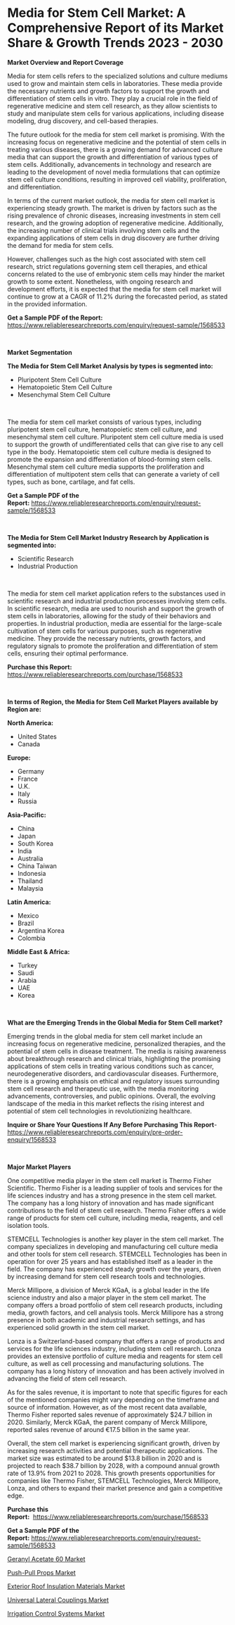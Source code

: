 <p><h1>Media for Stem Cell Market: A Comprehensive Report of its Market Share & Growth Trends 2023 - 2030</h1></p><p><strong>Market Overview and Report Coverage</strong></p>
<p><p>Media for stem cells refers to the specialized solutions and culture mediums used to grow and maintain stem cells in laboratories. These media provide the necessary nutrients and growth factors to support the growth and differentiation of stem cells in vitro. They play a crucial role in the field of regenerative medicine and stem cell research, as they allow scientists to study and manipulate stem cells for various applications, including disease modeling, drug discovery, and cell-based therapies.</p><p>The future outlook for the media for stem cell market is promising. With the increasing focus on regenerative medicine and the potential of stem cells in treating various diseases, there is a growing demand for advanced culture media that can support the growth and differentiation of various types of stem cells. Additionally, advancements in technology and research are leading to the development of novel media formulations that can optimize stem cell culture conditions, resulting in improved cell viability, proliferation, and differentiation.</p><p>In terms of the current market outlook, the media for stem cell market is experiencing steady growth. The market is driven by factors such as the rising prevalence of chronic diseases, increasing investments in stem cell research, and the growing adoption of regenerative medicine. Additionally, the increasing number of clinical trials involving stem cells and the expanding applications of stem cells in drug discovery are further driving the demand for media for stem cells.</p><p>However, challenges such as the high cost associated with stem cell research, strict regulations governing stem cell therapies, and ethical concerns related to the use of embryonic stem cells may hinder the market growth to some extent. Nonetheless, with ongoing research and development efforts, it is expected that the media for stem cell market will continue to grow at a CAGR of 11.2% during the forecasted period, as stated in the provided information.</p></p>
<p><strong>Get a Sample PDF of the Report:</strong> <a href="https://www.reliableresearchreports.com/enquiry/request-sample/1568533">https://www.reliableresearchreports.com/enquiry/request-sample/1568533</a></p>
<p>&nbsp;</p>
<p><strong>Market Segmentation</strong></p>
<p><strong>The Media for Stem Cell Market Analysis by types is segmented into:</strong></p>
<p><ul><li>Pluripotent Stem Cell Culture</li><li>Hematopoietic Stem Cell Culture</li><li>Mesenchymal Stem Cell Culture</li></ul></p>
<p>&nbsp;</p>
<p><p>The media for stem cell market consists of various types, including pluripotent stem cell culture, hematopoietic stem cell culture, and mesenchymal stem cell culture. Pluripotent stem cell culture media is used to support the growth of undifferentiated cells that can give rise to any cell type in the body. Hematopoietic stem cell culture media is designed to promote the expansion and differentiation of blood-forming stem cells. Mesenchymal stem cell culture media supports the proliferation and differentiation of multipotent stem cells that can generate a variety of cell types, such as bone, cartilage, and fat cells.</p></p>
<p><strong>Get a Sample PDF of the Report:</strong>&nbsp;<a href="https://www.reliableresearchreports.com/enquiry/request-sample/1568533">https://www.reliableresearchreports.com/enquiry/request-sample/1568533</a></p>
<p>&nbsp;</p>
<p><strong>The Media for Stem Cell Market Industry Research by Application is segmented into:</strong></p>
<p><ul><li>Scientific Research</li><li>Industrial Production</li></ul></p>
<p>&nbsp;</p>
<p><p>The media for stem cell market application refers to the substances used in scientific research and industrial production processes involving stem cells. In scientific research, media are used to nourish and support the growth of stem cells in laboratories, allowing for the study of their behaviors and properties. In industrial production, media are essential for the large-scale cultivation of stem cells for various purposes, such as regenerative medicine. They provide the necessary nutrients, growth factors, and regulatory signals to promote the proliferation and differentiation of stem cells, ensuring their optimal performance.</p></p>
<p><strong>Purchase this Report:</strong>&nbsp; <a href="https://www.reliableresearchreports.com/purchase/1568533">https://www.reliableresearchreports.com/purchase/1568533</a></p>
<p>&nbsp;</p>
<p><strong>In terms of Region, the Media for Stem Cell Market Players available by Region are:</strong></p>
<p>
    <p> <strong> North America: </strong>
        <ul>
            <li>United States</li>
            <li>Canada</li>
        </ul>
        </p> 
    <p> <strong> Europe: </strong>
        <ul>
            <li>Germany</li>
            <li>France</li>
            <li>U.K.</li>
            <li>Italy</li>
            <li>Russia</li>
        </ul>
        </p> 
    <p> <strong> Asia-Pacific: </strong>
        <ul>
            <li>China</li>
            <li>Japan</li>
            <li>South Korea</li>
            <li>India</li>
            <li>Australia</li>
            <li>China Taiwan</li>
            <li>Indonesia</li>
            <li>Thailand</li>
            <li>Malaysia</li>
        </ul>
        </p> 
    <p> <strong> Latin America: </strong>
        <ul>
            <li>Mexico</li>
            <li>Brazil</li>
            <li>Argentina Korea</li>
            <li>Colombia</li>
        </ul>
        </p> 
    <p> <strong> Middle East & Africa: </strong>
        <ul>
            <li>Turkey</li>
            <li>Saudi</li>
            <li>Arabia</li>
            <li>UAE</li>
            <li>Korea</li>
        </ul>
    </p>
    </p>
<p>&nbsp;</p>
<p><strong>What are the Emerging Trends in the Global Media for Stem Cell market?</strong></p>
<p><p>Emerging trends in the global media for stem cell market include an increasing focus on regenerative medicine, personalized therapies, and the potential of stem cells in disease treatment. The media is raising awareness about breakthrough research and clinical trials, highlighting the promising applications of stem cells in treating various conditions such as cancer, neurodegenerative disorders, and cardiovascular diseases. Furthermore, there is a growing emphasis on ethical and regulatory issues surrounding stem cell research and therapeutic use, with the media monitoring advancements, controversies, and public opinions. Overall, the evolving landscape of the media in this market reflects the rising interest and potential of stem cell technologies in revolutionizing healthcare.</p></p>
<p><strong>Inquire or Share Your Questions If Any Before Purchasing This Report</strong>- <a href="https://www.reliableresearchreports.com/enquiry/pre-order-enquiry/1568533">https://www.reliableresearchreports.com/enquiry/pre-order-enquiry/1568533</a></p>
<p>&nbsp;</p>
<p><strong>Major Market Players</strong></p>
<p><p>One competitive media player in the stem cell market is Thermo Fisher Scientific. Thermo Fisher is a leading supplier of tools and services for the life sciences industry and has a strong presence in the stem cell market. The company has a long history of innovation and has made significant contributions to the field of stem cell research. Thermo Fisher offers a wide range of products for stem cell culture, including media, reagents, and cell isolation tools.</p><p>STEMCELL Technologies is another key player in the stem cell market. The company specializes in developing and manufacturing cell culture media and other tools for stem cell research. STEMCELL Technologies has been in operation for over 25 years and has established itself as a leader in the field. The company has experienced steady growth over the years, driven by increasing demand for stem cell research tools and technologies.</p><p>Merck Millipore, a division of Merck KGaA, is a global leader in the life science industry and also a major player in the stem cell market. The company offers a broad portfolio of stem cell research products, including media, growth factors, and cell analysis tools. Merck Millipore has a strong presence in both academic and industrial research settings, and has experienced solid growth in the stem cell market.</p><p>Lonza is a Switzerland-based company that offers a range of products and services for the life sciences industry, including stem cell research. Lonza provides an extensive portfolio of culture media and reagents for stem cell culture, as well as cell processing and manufacturing solutions. The company has a long history of innovation and has been actively involved in advancing the field of stem cell research.</p><p>As for the sales revenue, it is important to note that specific figures for each of the mentioned companies might vary depending on the timeframe and source of information. However, as of the most recent data available, Thermo Fisher reported sales revenue of approximately $24.7 billion in 2020. Similarly, Merck KGaA, the parent company of Merck Millipore, reported sales revenue of around €17.5 billion in the same year.</p><p>Overall, the stem cell market is experiencing significant growth, driven by increasing research activities and potential therapeutic applications. The market size was estimated to be around $13.8 billion in 2020 and is projected to reach $38.7 billion by 2028, with a compound annual growth rate of 13.9% from 2021 to 2028. This growth presents opportunities for companies like Thermo Fisher, STEMCELL Technologies, Merck Millipore, Lonza, and others to expand their market presence and gain a competitive edge.</p></p>
<p><strong>Purchase this Report:</strong>&nbsp;&nbsp;<a href="https://www.reliableresearchreports.com/purchase/1568533">https://www.reliableresearchreports.com/purchase/1568533</a></p>
<p></p>
<p><strong>Get a Sample PDF of the Report:</strong>&nbsp;<a href="https://www.reliableresearchreports.com/enquiry/request-sample/1568533">https://www.reliableresearchreports.com/enquiry/request-sample/1568533</a></p>
<p><p><a href="https://medium.com/@juansmith1961/geranyl-acetate-60-market-report-reveals-the-latest-trends-and-growth-opportunities-of-this-market-53029acd5fe0">Geranyl Acetate 60 Market</a></p><p><a href="https://www.linkedin.com/pulse/push-pull-props-market-research-report-unlocks-analysis/">Push-Pull Props Market</a></p><p><a href="https://medium.com/@stephenstevens11/decoding-exterior-roof-insulation-materials-market-metrics-market-share-trends-and-growth-3b9d5035d8ef">Exterior Roof Insulation Materials Market</a></p><p><a href="https://www.linkedin.com/pulse/universal-lateral-couplings-market-insights-players-forecast/">Universal Lateral Couplings Market</a></p><p><a href="https://www.linkedin.com/pulse/irrigation-control-systems-market-size-growth-forecast-from/">Irrigation Control Systems Market</a></p></p>
